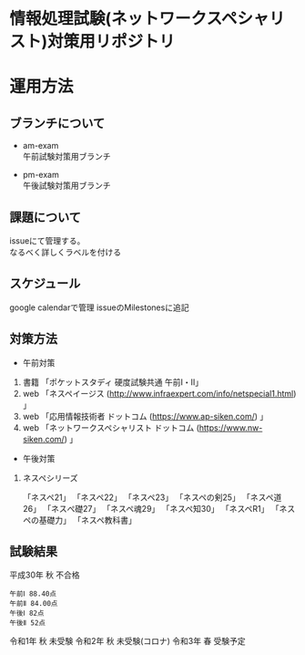 # 情報処理試験(ネットワークスペシャリスト)対策用リポジトリ

# 運用方法

## ブランチについて

* am-exam  
午前試験対策用ブランチ

* pm-exam  
午後試験対策用ブランチ

## 課題について

issueにて管理する。  
なるべく詳しくラベルを付ける

## スケジュール

google calendarで管理
issueのMilestonesに追記

## 対策方法

* 午前対策
1. 書籍 「ポケットスタディ 硬度試験共通 午前Ⅰ・Ⅱ」
2. web 「ネスペイージス (http://www.infraexpert.com/info/netspecial1.html) 」
3. web 「応用情報技術者 ドットコム (https://www.ap-siken.com/) 」
4. web 「ネットワークスペシャリスト ドットコム (https://www.nw-siken.com/) 」

* 午後対策  
1. ネスペシリーズ

   「ネスペ21」
   「ネスペ22」
   「ネスペ23」
   「ネスペの剣25」
   「ネスペ道26」
   「ネスぺ礎27」
   「ネスペ魂29」
   「ネスペ知30」
   「ネスペR1」
   「ネスペの基礎力」
   「ネスペ教科書」

## 試験結果
平成30年 秋 不合格

    午前Ⅰ 88.40点
    午前Ⅱ 84.00点
    午後Ⅰ 82点
    午後Ⅱ 52点

令和1年 秋 未受験
令和2年 秋 未受験(コロナ)
令和3年 春 受験予定
